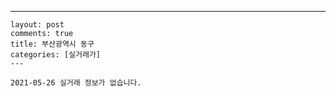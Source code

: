 ---
    layout: post
    comments: true
    title: 부산광역시 동구
    categories: [실거래가]
    ---

    2021-05-26 실거래 정보가 없습니다.

    